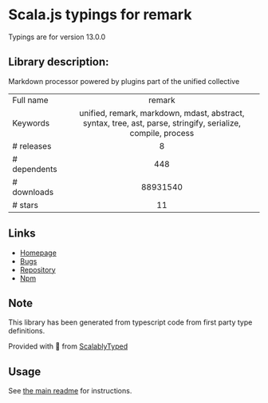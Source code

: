 
# Scala.js typings for remark

Typings are for version 13.0.0

## Library description:
Markdown processor powered by plugins part of the unified collective

|                    |                 |
| ------------------ | :-------------: |
| Full name          | remark |
| Keywords           | unified, remark, markdown, mdast, abstract, syntax, tree, ast, parse, stringify, serialize, compile, process |
| # releases         | 8 |
| # dependents       | 448 |
| # downloads        | 88931540 |
| # stars            | 11 |

## Links
- [Homepage](https://remark.js.org)
- [Bugs](https://github.com/remarkjs/remark/issues)
- [Repository](https://github.com/remarkjs/remark)
- [Npm](https://www.npmjs.com/package/remark)
    


## Note
This library has been generated from typescript code from first party type definitions.

Provided with :purple_heart: from [ScalablyTyped](https://github.com/oyvindberg/ScalablyTyped)

## Usage
See [the main readme](../../readme.md) for instructions.


